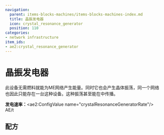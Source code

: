 ```yaml
---
navigation:
  parent: items-blocks-machines/items-blocks-machines-index.md
  title: 晶振发电器
  icon: crystal_resonance_generator
  position: 110
categories:
- network infrastructure
item_ids:
- ae2:crystal_resonance_generator
---
```


# 晶振发电器

<BlockImage id="crystal_resonance_generator" scale="8" />

此设备无需燃料就能为ME网络产生能量。同时它也会产生晶体振荡，同一个网络也因此只能存在一台这种设备。这种振荡甚至能在<ItemLink id="quartz_fiber" />中传播。

**发电速率：**<ae2:ConfigValue name="crystalResonanceGeneratorRate"/> AE/t

## 配方

<RecipeFor id="crystal_resonance_generator" />
